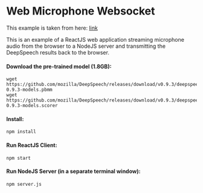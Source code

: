 # Web Microphone Websocket

This example is taken from here: [link](https://github.com/mozilla/DeepSpeech-examples)

This is an example of a ReactJS web application streaming microphone audio from the browser
to a NodeJS server and transmitting the DeepSpeech results back to the browser.

#### Download the pre-trained model (1.8GB):

```
wget https://github.com/mozilla/DeepSpeech/releases/download/v0.9.3/deepspeech-0.9.3-models.pbmm
wget https://github.com/mozilla/DeepSpeech/releases/download/v0.9.3/deepspeech-0.9.3-models.scorer
```

#### Install:

```
npm install
```

#### Run ReactJS Client:

```
npm start
```

#### Run NodeJS Server (in a separate terminal window):

```
npm server.js
```
